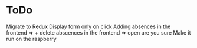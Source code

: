# ToDo
Migrate to Redux
Display form only on click
Adding absences in the frontend => +
delete abscences in the frontend => open are you sure
Make it run on the raspberry